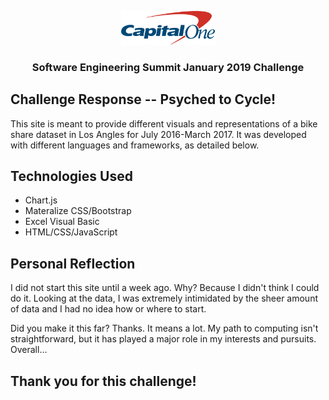 <p align="center">
    <img src="img/capitalOneLogo.png" width="150">
  </a>

  <h3 align="center">Software Engineering Summit January 2019 Challenge</h3>
</p>

## Challenge Response -- Psyched to Cycle!
This site is meant to provide different visuals and representations of a bike share dataset in Los Angles for July 2016-March 2017. It was developed with different languages and frameworks, as detailed below.

## Technologies Used
* Chart.js
* Materalize CSS/Bootstrap
* Excel Visual Basic
* HTML/CSS/JavaScript

## Personal Reflection
I did not start this site until a week ago. Why? Because I didn't think I could do it. Looking at the data, I was extremely intimidated by the sheer amount of data and I had no idea how or where to start. 

Did you make it this far? Thanks. It means a lot. My path to computing isn't straightforward, but it has played a major role in my interests and pursuits. Overall...
## Thank you for this challenge!
